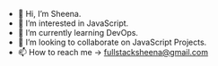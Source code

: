 - 👋 Hi, I’m Sheena.
- 👀 I’m interested in JavaScript.
- 🌱 I’m currently learning DevOps.
- 💞️ I’m looking to collaborate on JavaScript Projects.
- 📫 How to reach me -> fullstacksheena@gmail.com
